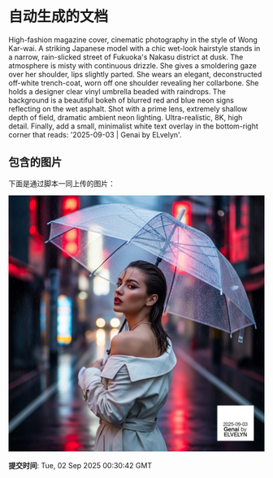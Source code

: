 
# 自动生成的文档

High-fashion magazine cover, cinematic photography in the style of Wong Kar-wai. A striking Japanese model with a chic wet-look hairstyle stands in a narrow, rain-slicked street of Fukuoka's Nakasu district at dusk. The atmosphere is misty with continuous drizzle. She gives a smoldering gaze over her shoulder, lips slightly parted. She wears an elegant, deconstructed off-white trench-coat, worn off one shoulder revealing her collarbone. She holds a designer clear vinyl umbrella beaded with raindrops. The background is a beautiful bokeh of blurred red and blue neon signs reflecting on the wet asphalt. Shot with a prime lens, extremely shallow depth of field, dramatic ambient neon lighting. Ultra-realistic, 8K, high detail. Finally, add a small, minimalist white text overlay in the bottom-right corner that reads: '2025-09-03 | Genai by ELvelyn'.

## 包含的图片

下面是通过脚本一同上传的图片：

![自动上传的图片](../assets/images/20250902013040i8Ho4.png)

**提交时间**: Tue, 02 Sep 2025 00:30:42 GMT
